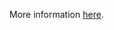 More information [here](https://docs.prismacloud.io/en/enterprise-edition/policy-reference/oci-policies/storage/ensure-oci-object-storage-is-encrypted-with-customer-managed-key).
